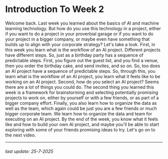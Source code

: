# Introduction To Week 2

Welcome back. Last week
you learned about the basics of AI and
machine learning technology. But how do you use
this technology in a project, either if you want
to do a project in your proverbial garage or if you want to do your project
in a bigger company, or maybe even have
something that builds up to align with
your corporate strategy? Let's take a look.
First, in this week you learn what is the workflow
of an AI project. Different projects
have different steps. So, just as a birthday party has a sequence of
predictable steps. First, you figure
out the guest list, and you find a venue, then
you order the birthday cake, and send invites, and so on. So, too does an AI project have a sequence of
predictable steps. So, through this, you learn what is the workflow
of an AI project, you learn what it
feels like to be working on an AI project. Second, how do you
select an AI project? Seems there are a lot
of things you could do. The second thing you
learned this week is a framework for brainstorming and selecting potentially
promising projects to work on, either by yourself or
with a few friends, or as part of
a bigger company effort. Finally, you also learn how to organize the data as
well as the team, which again could be just you are a few friends or
much bigger corporate team. We learn how to
organize the data and team for executing
on an AI project. By the end of the week, you
know what it feels like and how to build
your own AI project, and maybe you'll be able
to start exploring with some of your friends
promising ideas to try. Let's go on to the next video.

---

###### last update: 25-7-2025